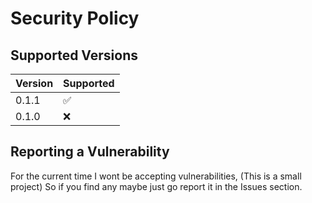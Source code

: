 # Security Policy

## Supported Versions

| Version | Supported          |
| ------- | ------------------ |
| 0.1.1   | :white_check_mark: |
| 0.1.0   | :x:                |

## Reporting a Vulnerability

For the current time I wont be accepting vulnerabilities, (This is a small project) So if you find any maybe just go report it in the Issues section.
